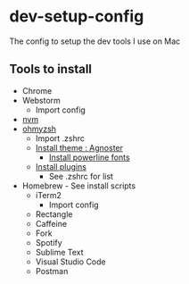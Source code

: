 # dev-setup-config
The config to setup the dev tools I use on Mac

## Tools to install
- Chrome
- Webstorm
  - Import config
- [nvm](https://github.com/nvm-sh/nvm)
- [ohmyzsh](https://github.com/ohmyzsh/ohmyzsh/wiki)
  - Import .zshrc
  - [Install theme : Agnoster](https://github.com/agnoster/agnoster-zsh-theme)
    - [Install powerline fonts](https://github.com/powerline/fonts)
  - [Install plugins](https://github.com/ohmyzsh/ohmyzsh/wiki/Plugins)
    - See .zshrc for list
- Homebrew - See install scripts
  - iTerm2
    - Import config
  - Rectangle
  - Caffeine
  - Fork
  - Spotify
  - Sublime Text
  - Visual Studio Code
  - Postman
